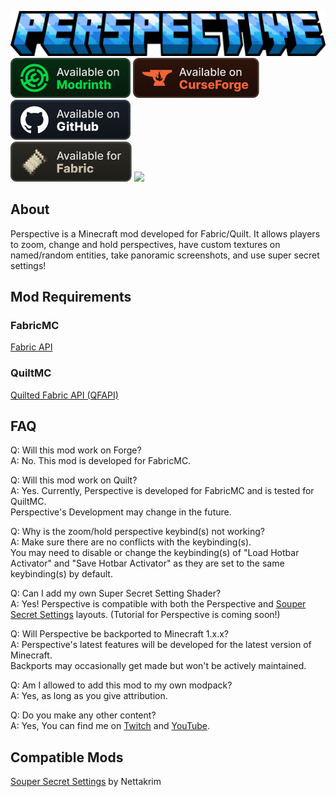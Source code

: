 ![](https://raw.githubusercontent.com/MCLegoMan/Perspective/1.20.x/docs/img/logo/release.png)
[![](https://raw.githubusercontent.com/intergrav/devins-badges/v3/assets/cozy/available/modrinth_64h.png)](https://modrinth.com/mod/mclegoman-perspective)
[![](https://raw.githubusercontent.com/intergrav/devins-badges/v3/assets/cozy/available/curseforge_64h.png)](https://www.curseforge.com/minecraft/mc-mods/perspective)
[![](https://raw.githubusercontent.com/intergrav/devins-badges/v3/assets/cozy/available/github_64h.png)](https://github.com/MCLegoMan/perspective)  
[![](https://raw.githubusercontent.com/intergrav/devins-badges/v3/assets/cozy/supported/fabric_64h.png)](https://fabricmc.net)
[![](https://raw.githubusercontent.com/intergrav/devins-badges/v3/assets/cozy/supported/quilt_64h.png)](https://quiltmc.org)

## About
Perspective is a Minecraft mod developed for Fabric/Quilt. It allows players to zoom, change and hold perspectives, have custom textures on named/random entities, take panoramic screenshots, and use super secret settings!

## Mod Requirements
### FabricMC
[Fabric API](https://modrinth.com/mod/fabric-api)
### QuiltMC
[Quilted Fabric API (QFAPI)](https://modrinth.com/mod/qsl)

## FAQ
Q: Will this mod work on Forge?  
A: No. This mod is developed for FabricMC.

Q: Will this mod work on Quilt?  
A: Yes. Currently, Perspective is developed for FabricMC and is tested for QuiltMC.  
Perspective's Development may change in the future.

Q: Why is the zoom/hold perspective keybind(s) not working?  
A: Make sure there are no conflicts with the keybinding(s).  
You may need to disable or change the keybinding(s) of "Load Hotbar Activator" and "Save Hotbar Activator" as they are set to the same keybinding(s) by default.

Q: Can I add my own Super Secret Setting Shader?  
A: Yes! Perspective is compatible with both the Perspective and [Souper Secret Settings](https://github.com/Nettakrim/Souper-Secret-Settings/blob/main/ResourcepackGuide/ResourcepackGuide.md) layouts. (Tutorial for Perspective is coming soon!)

Q: Will Perspective be backported to Minecraft 1.x.x?  
A: Perspective's latest features will be developed for the latest version of Minecraft.  
Backports may occasionally get made but won't be actively maintained.

Q: Am I allowed to add this mod to my own modpack?  
A: Yes, as long as you give attribution.

Q: Do you make any other content?  
A: Yes, You can find me on [Twitch](https://twitch.tv/mclegoman) and [YouTube](https://youtube.com/@MCLegoMan).

## Compatible Mods
[Souper Secret Settings](https://modrinth.com/mod/souper-secret-settings) by Nettakrim
